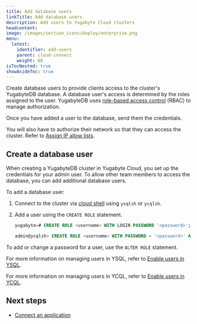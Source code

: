 ```yaml
---
title: Add database users
linkTitle: Add database users
description: Add users to Yugabyte Cloud clusters
headcontent:
image: /images/section_icons/deploy/enterprise.png
menu:
  latest:
    identifier: add-users
    parent: cloud-connect
    weight: 60
isTocNested: true
showAsideToc: true
---
```


Create database users to provide clients access to the cluster's YugabyteDB database. A database user's access is determined by the roles assigned to the user. YugabyteDB uses [role-based access control](../../cloud-security/cloud-users/) (RBAC) to manage authorization.

Once you have added a user to the database, send them the credentials.

You will also have to authorize their network so that they can access the cluster. Refer to [Assign IP allow lists](../../cloud-basics/add-connections/).

## Create a database user

When creating a YugabyteDB cluster in Yugabyte Cloud, you set up the credentials for your admin user. To allow other team members to access the database, you can add additional database users.

To add a database user:

1. Connect to the cluster via [cloud shell](../connect-cloud-shell/) using `ysqlsh` or `ycqlsh`.

1. Add a user using the `CREATE ROLE` statement.

    ```sql
    yugabyte=# CREATE ROLE <username> WITH LOGIN PASSWORD '<password>';
    ```

    ```sql
    admin@ycqlsh> CREATE ROLE <username> WITH PASSWORD = '<password>' AND LOGIN = true;
    ```

To add or change a password for a user, use the `ALTER ROLE` statement.

For more information on managing users in YSQL, refer to [Enable users in YSQL](../../../secure/enable-authentication/ysql/).

For more information on managing users in YCQL, refer to [Enable users in YCQL](../../../secure/enable-authentication/ycql/).

## Next steps

- [Connect an application](../connect-applications/)
